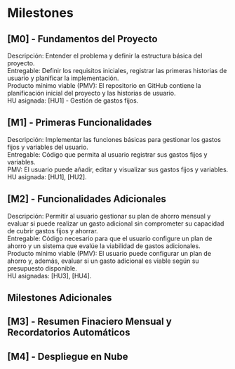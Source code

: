 # Milestones

## [M0] - Fundamentos del Proyecto
Descripción: Entender el problema y definir la estructura básica del proyecto.  
Entregable: Definir los requisitos iniciales, registrar las primeras historias de usuario y planificar la implementación.  
Producto mínimo viable (PMV): El repositorio en GitHub contiene la planificación inicial del proyecto y las historias de usuario.  
HU asignada: [HU1] - Gestión de gastos fijos.  
 
## [M1] - Primeras Funcionalidades
Descripción: Implementar las funciones básicas para gestionar los gastos fijos y variables del usuario.  
Entregable: Código que permita al usuario registrar sus gastos fijos y variables.  
PMV: El usuario puede añadir, editar y visualizar sus gastos fijos y variables.  
HU asignada: [HU1], [HU2].  

## [M2] - Funcionalidades Adicionales
Descripción: Permitir al usuario gestionar su plan de ahorro mensual y evaluar si puede realizar un gasto adicional sin comprometer su capacidad de cubrir gastos fijos y ahorrar.  
Entregable: Código necesario para que el usuario configure un plan de ahorro y un sistema que evalúe la viabilidad de gastos adicionales.  
Producto mínimo viable (PMV): El usuario puede configurar un plan de ahorro y, además, evaluar si un gasto adicional es viable según su presupuesto disponible.  
HU asignadas: [HU3], [HU4].  

## Milestones Adicionales

## [M3] - Resumen Finaciero Mensual y Recordatorios Automáticos

## [M4] - Despliegue en Nube









